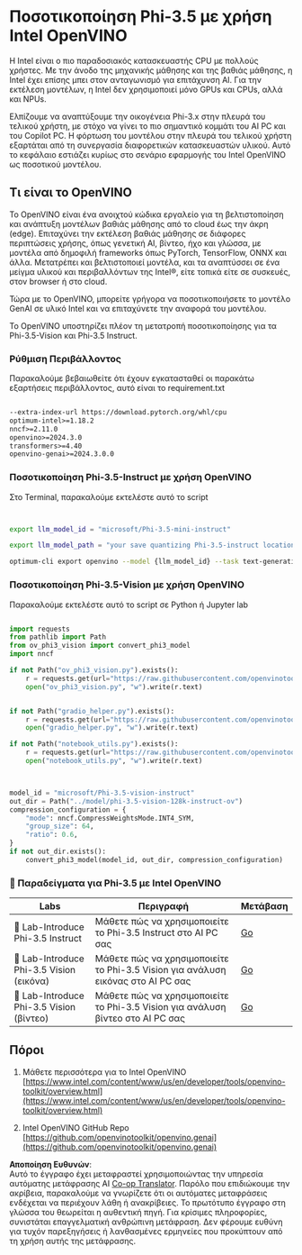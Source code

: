 <!--
CO_OP_TRANSLATOR_METADATA:
{
  "original_hash": "3139a6a82f357a9f90f1fe51c4caf65a",
  "translation_date": "2025-07-16T22:01:42+00:00",
  "source_file": "md/01.Introduction/04/UsingIntelOpenVINOQuantifyingPhi.md",
  "language_code": "el"
}
-->
# **Ποσοτικοποίηση Phi-3.5 με χρήση Intel OpenVINO**

Η Intel είναι ο πιο παραδοσιακός κατασκευαστής CPU με πολλούς χρήστες. Με την άνοδο της μηχανικής μάθησης και της βαθιάς μάθησης, η Intel έχει επίσης μπει στον ανταγωνισμό για επιτάχυνση AI. Για την εκτέλεση μοντέλων, η Intel δεν χρησιμοποιεί μόνο GPUs και CPUs, αλλά και NPUs.

Ελπίζουμε να αναπτύξουμε την οικογένεια Phi-3.x στην πλευρά του τελικού χρήστη, με στόχο να γίνει το πιο σημαντικό κομμάτι του AI PC και του Copilot PC. Η φόρτωση του μοντέλου στην πλευρά του τελικού χρήστη εξαρτάται από τη συνεργασία διαφορετικών κατασκευαστών υλικού. Αυτό το κεφάλαιο εστιάζει κυρίως στο σενάριο εφαρμογής του Intel OpenVINO ως ποσοτικού μοντέλου.

## **Τι είναι το OpenVINO**

Το OpenVINO είναι ένα ανοιχτού κώδικα εργαλείο για τη βελτιστοποίηση και ανάπτυξη μοντέλων βαθιάς μάθησης από το cloud έως την άκρη (edge). Επιταχύνει την εκτέλεση βαθιάς μάθησης σε διάφορες περιπτώσεις χρήσης, όπως γενετική AI, βίντεο, ήχο και γλώσσα, με μοντέλα από δημοφιλή frameworks όπως PyTorch, TensorFlow, ONNX και άλλα. Μετατρέπει και βελτιστοποιεί μοντέλα, και τα αναπτύσσει σε ένα μείγμα υλικού και περιβαλλόντων της Intel®, είτε τοπικά είτε σε συσκευές, στον browser ή στο cloud.

Τώρα με το OpenVINO, μπορείτε γρήγορα να ποσοτικοποιήσετε το μοντέλο GenAI σε υλικό Intel και να επιταχύνετε την αναφορά του μοντέλου.

Το OpenVINO υποστηρίζει πλέον τη μετατροπή ποσοτικοποίησης για τα Phi-3.5-Vision και Phi-3.5 Instruct.

### **Ρύθμιση Περιβάλλοντος**

Παρακαλούμε βεβαιωθείτε ότι έχουν εγκατασταθεί οι παρακάτω εξαρτήσεις περιβάλλοντος, αυτό είναι το requirement.txt

```txt

--extra-index-url https://download.pytorch.org/whl/cpu
optimum-intel>=1.18.2
nncf>=2.11.0
openvino>=2024.3.0
transformers>=4.40
openvino-genai>=2024.3.0.0

```

### **Ποσοτικοποίηση Phi-3.5-Instruct με χρήση OpenVINO**

Στο Terminal, παρακαλούμε εκτελέστε αυτό το script

```bash


export llm_model_id = "microsoft/Phi-3.5-mini-instruct"

export llm_model_path = "your save quantizing Phi-3.5-instruct location"

optimum-cli export openvino --model {llm_model_id} --task text-generation-with-past --weight-format int4 --group-size 128 --ratio 0.6  --sym  --trust-remote-code {llm_model_path}


```

### **Ποσοτικοποίηση Phi-3.5-Vision με χρήση OpenVINO**

Παρακαλούμε εκτελέστε αυτό το script σε Python ή Jupyter lab

```python

import requests
from pathlib import Path
from ov_phi3_vision import convert_phi3_model
import nncf

if not Path("ov_phi3_vision.py").exists():
    r = requests.get(url="https://raw.githubusercontent.com/openvinotoolkit/openvino_notebooks/latest/notebooks/phi-3-vision/ov_phi3_vision.py")
    open("ov_phi3_vision.py", "w").write(r.text)


if not Path("gradio_helper.py").exists():
    r = requests.get(url="https://raw.githubusercontent.com/openvinotoolkit/openvino_notebooks/latest/notebooks/phi-3-vision/gradio_helper.py")
    open("gradio_helper.py", "w").write(r.text)

if not Path("notebook_utils.py").exists():
    r = requests.get(url="https://raw.githubusercontent.com/openvinotoolkit/openvino_notebooks/latest/utils/notebook_utils.py")
    open("notebook_utils.py", "w").write(r.text)



model_id = "microsoft/Phi-3.5-vision-instruct"
out_dir = Path("../model/phi-3.5-vision-128k-instruct-ov")
compression_configuration = {
    "mode": nncf.CompressWeightsMode.INT4_SYM,
    "group_size": 64,
    "ratio": 0.6,
}
if not out_dir.exists():
    convert_phi3_model(model_id, out_dir, compression_configuration)

```

### **🤖 Παραδείγματα για Phi-3.5 με Intel OpenVINO**

| Labs    | Περιγραφή | Μετάβαση |
| -------- | ------- |  ------- |
| 🚀 Lab-Introduce Phi-3.5 Instruct  | Μάθετε πώς να χρησιμοποιείτε το Phi-3.5 Instruct στο AI PC σας    |  [Go](../../../../../code/09.UpdateSamples/Aug/intel-phi35-instruct-zh.ipynb)    |
| 🚀 Lab-Introduce Phi-3.5 Vision (εικόνα) | Μάθετε πώς να χρησιμοποιείτε το Phi-3.5 Vision για ανάλυση εικόνας στο AI PC σας      |  [Go](../../../../../code/09.UpdateSamples/Aug/intel-phi35-vision-img.ipynb)    |
| 🚀 Lab-Introduce Phi-3.5 Vision (βίντεο)   | Μάθετε πώς να χρησιμοποιείτε το Phi-3.5 Vision για ανάλυση βίντεο στο AI PC σας    |  [Go](../../../../../code/09.UpdateSamples/Aug/intel-phi35-vision-video.ipynb)    |

## **Πόροι**

1. Μάθετε περισσότερα για το Intel OpenVINO [https://www.intel.com/content/www/us/en/developer/tools/openvino-toolkit/overview.html](https://www.intel.com/content/www/us/en/developer/tools/openvino-toolkit/overview.html)

2. Intel OpenVINO GitHub Repo [https://github.com/openvinotoolkit/openvino.genai](https://github.com/openvinotoolkit/openvino.genai)

**Αποποίηση Ευθυνών**:  
Αυτό το έγγραφο έχει μεταφραστεί χρησιμοποιώντας την υπηρεσία αυτόματης μετάφρασης AI [Co-op Translator](https://github.com/Azure/co-op-translator). Παρόλο που επιδιώκουμε την ακρίβεια, παρακαλούμε να γνωρίζετε ότι οι αυτόματες μεταφράσεις ενδέχεται να περιέχουν λάθη ή ανακρίβειες. Το πρωτότυπο έγγραφο στη γλώσσα του θεωρείται η αυθεντική πηγή. Για κρίσιμες πληροφορίες, συνιστάται επαγγελματική ανθρώπινη μετάφραση. Δεν φέρουμε ευθύνη για τυχόν παρεξηγήσεις ή λανθασμένες ερμηνείες που προκύπτουν από τη χρήση αυτής της μετάφρασης.